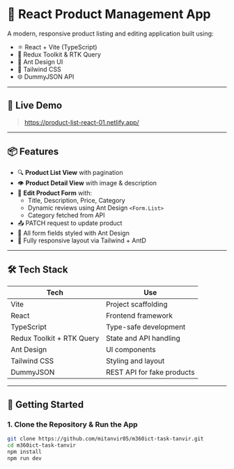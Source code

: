 # 🛒 React Product Management App

A modern, responsive product listing and editing application built using:

- ⚛️ React + Vite (TypeScript)
- 🧰 Redux Toolkit & RTK Query
- 🎨 Ant Design UI
- 🌈 Tailwind CSS
- 🌐 DummyJSON API

---

## 🔗 Live Demo
> https://product-list-react-01.netlify.app/

---

## 📦 Features

- 🔍 **Product List View** with pagination
- 👁️ **Product Detail View** with image & description
- 📝 **Edit Product Form** with:
  - Title, Description, Price, Category
  - Dynamic reviews using Ant Design `<Form.List>`
  - Category fetched from API
- 📤 PATCH request to update product
- 📄 All form fields styled with Ant Design
- 📱 Fully responsive layout via Tailwind + AntD

---

## 🛠️ Tech Stack

| Tech        | Use                         |
|-------------|-----------------------------|
| Vite        | Project scaffolding         |
| React       | Frontend framework          |
| TypeScript  | Type-safe development       |
| Redux Toolkit + RTK Query | State and API handling |
| Ant Design  | UI components               |
| Tailwind CSS| Styling and layout          |
| DummyJSON   | REST API for fake products  |

---

## 🚀 Getting Started

### 1. Clone the Repository & Run the App

```bash
git clone https://github.com/mitanvir05/m360ict-task-tanvir.git
cd m360ict-task-tanvir
npm install
npm run dev
